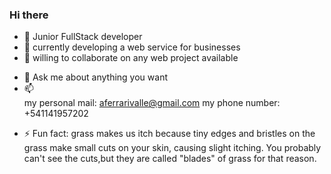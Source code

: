 ### Hi there 

<!--
**orderisnotchaos/orderisnotchaos** is a ✨ _special_ ✨ repository because its `README.md` (this file) appears on your GitHub profile.

Here are some ideas to get you started:
-->
- 🔭 Junior FullStack developer
- 🌱 currently developing a web service for businesses
- 👯 willing to collaborate on any web project available
<!-- - 🤔 I’m looking for help with ... -->
- 💬 Ask me about anything you want
- 📫  
     my personal mail: aferrarivalle@gmail.com 
     my phone number: +541141957202
<!-- - 😄 Pronouns: ... -->
- ⚡ Fun fact: grass makes us itch because  tiny edges and bristles on the grass make small cuts on your skin, causing slight itching. You probably can't see the cuts,but they are called "blades" of grass for that reason.
